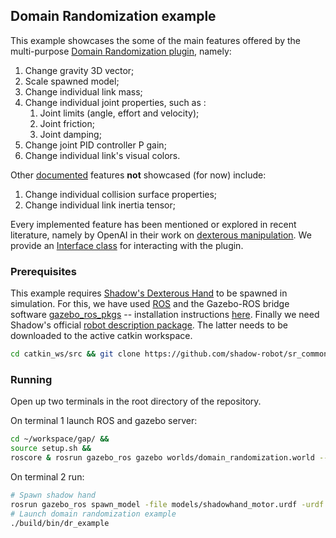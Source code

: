 ## Domain Randomization example

This example showcases the some of the main features offered by the multi-purpose [Domain Randomization plugin], namely:

1. Change gravity 3D vector;
1. Scale spawned model;
1. Change individual link mass;
1. Change individual joint properties, such as :
    1. Joint limits (angle, effort and velocity);
    1. Joint friction;
    1. Joint damping;
1. Change joint PID controller P gain;
1. Change individual link's visual colors.

Other [documented] features **not** showcased (for now) include:

1. Change individual collision surface properties;
1. Change individual link inertia tensor;

Every implemented feature has been mentioned or explored in recent literature, namely by OpenAI in their work on [dexterous manipulation].
We provide an [Interface class] for interacting with the plugin. 

### Prerequisites

This example requires [Shadow's Dexterous Hand] to be spawned in simulation.
For this, we have used [ROS] and the Gazebo-ROS bridge software [gazebo_ros_pkgs] -- installation instructions [here].
Finally we need Shadow's official [robot description package].
The latter needs to be downloaded to the active catkin workspace.

```bash
cd catkin_ws/src && git clone https://github.com/shadow-robot/sr_common.git
```

### Running

Open up two terminals in the root directory of the repository.

On terminal 1 launch ROS and gazebo server:
```bash
cd ~/workspace/gap/ &&
source setup.sh &&
roscore & rosrun gazebo_ros gazebo worlds/domain_randomization.world --verbose
```

On terminal 2 run:
```bash
# Spawn shadow hand
rosrun gazebo_ros spawn_model -file models/shadowhand_motor.urdf -urdf -model shadowhand
# Launch domain randomization example
./build/bin/dr_example
```

<!-- Links -->

[Domain Randomization plugin]: tree/dev/plugins/domain_randomization
[documented]: http://web.tecnico.ulisboa.pt/joao.borrego/gap/classDRInterface.html
[Interface class]: /../../tree/dev/utils
[Shadow's Dexterous Hand]: https://www.shadowrobot.com/products/dexterous-hand/
[ROS]: http://www.ros.org/
[gazebo_ros_pkgs]: http://wiki.ros.org/gazebo_ros_pkgs
[here]: http://gazebosim.org/tutorials?tut=ros_installing
[robot description package]: https://github.com/shadow-robot/sr_common
[dexterous manipulation]: https://blog.openai.com/learning-dexterity/
